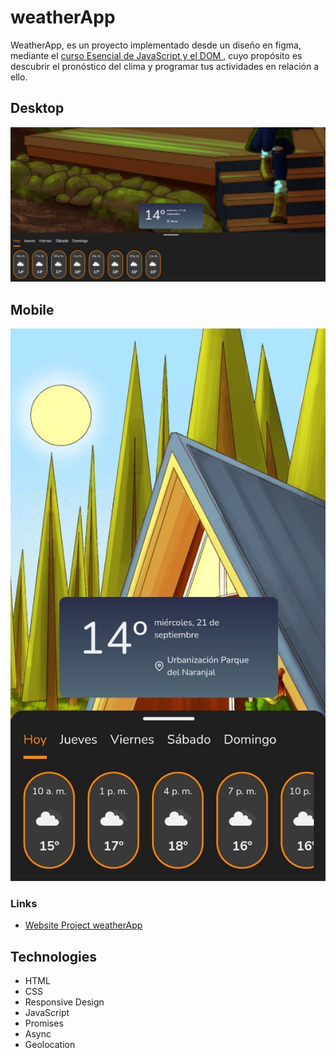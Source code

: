 # weatherApp

WeatherApp, es un proyecto implementado desde un diseño en figma, mediante el [curso Esencial de JavaScript y el DOM ](https://leonidasesteban.com/cursos/javascript), cuyo propósito es descubrir el pronóstico del clima y programar tus actividades en relación a ello.

## Desktop

![weatherApp on desktop](./design/desktop.png)

## Mobile

![weatherApp on mobile](./design/mobile.jpeg)


### Links
- [Website Project weatherApp](https://weather-app-teal-six-76.vercel.app/)

## Technologies

- HTML
- CSS
- Responsive Design
- JavaScript
- Promises
- Async
- Geolocation
